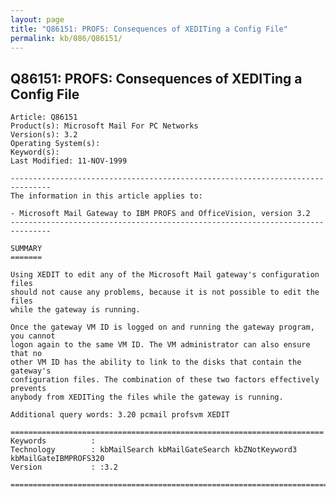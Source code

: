 ```yaml
---
layout: page
title: "Q86151: PROFS: Consequences of XEDITing a Config File"
permalink: kb/086/Q86151/
---
```


## Q86151: PROFS: Consequences of XEDITing a Config File

	Article: Q86151
	Product(s): Microsoft Mail For PC Networks
	Version(s): 3.2
	Operating System(s): 
	Keyword(s): 
	Last Modified: 11-NOV-1999
	
	-------------------------------------------------------------------------------
	The information in this article applies to:
	
	- Microsoft Mail Gateway to IBM PROFS and OfficeVision, version 3.2 
	-------------------------------------------------------------------------------
	
	SUMMARY
	=======
	
	Using XEDIT to edit any of the Microsoft Mail gateway's configuration files
	should not cause any problems, because it is not possible to edit the files
	while the gateway is running.
	
	Once the gateway VM ID is logged on and running the gateway program, you cannot
	logon again to the same VM ID. The VM administrator can also ensure that no
	other VM ID has the ability to link to the disks that contain the gateway's
	configuration files. The combination of these two factors effectively prevents
	anybody from XEDITing the files while the gateway is running.
	
	Additional query words: 3.20 pcmail profsvm XEDIT
	
	======================================================================
	Keywords          :  
	Technology        : kbMailSearch kbMailGateSearch kbZNotKeyword3 kbMailGateIBMPROFS320
	Version           : :3.2
	
	=============================================================================
	
